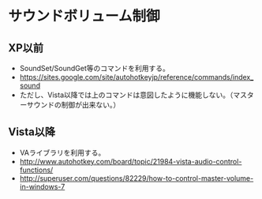 ﻿# サウンドボリューム制御

## XP以前

- SoundSet/SoundGet等のコマンドを利用する。
- https://sites.google.com/site/autohotkeyjp/reference/commands/index_sound
- ただし、Vista以降では上のコマンドは意図したように機能しない。（マスターサウンドの制御が出来ない。）

## Vista以降

- VAライブラリを利用する。
- http://www.autohotkey.com/board/topic/21984-vista-audio-control-functions/
- http://superuser.com/questions/82229/how-to-control-master-volume-in-windows-7
